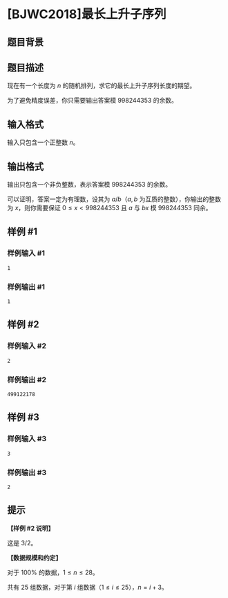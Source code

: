 # [BJWC2018]最长上升子序列

## 题目背景



## 题目描述

现在有一个长度为 $n$ 的随机排列，求它的最长上升子序列长度的期望。

为了避免精度误差，你只需要输出答案模 $998244353$ 的余数。

## 输入格式

输入只包含一个正整数 $n$。

## 输出格式

输出只包含一个非负整数，表示答案模 $998244353$ 的余数。

可以证明，答案一定为有理数，设其为 $a/b$（$a, b$ 为互质的整数），你输出的整数为 $x$，则你需要保证 $0 \le x < 998244353$ 且 $a$ 与 $b x$ 模 $998244353$ 同余。

## 样例 #1

### 样例输入 #1
```
1
```

### 样例输出 #1

```
1
```

## 样例 #2

### 样例输入 #2
```
2
```

### 样例输出 #2

```
499122178
```

## 样例 #3

### 样例输入 #3
```
3
```

### 样例输出 #3

```
2
```

## 提示

**【样例 \#2 说明】**

这是 $3/2$。

**【数据规模和约定】**

对于 $100 \%$ 的数据，$1 \le n \le 28$。

共有 25 组数据，对于第 $i$ 组数据（$1 \le i \le 25$），$n = i + 3$。
